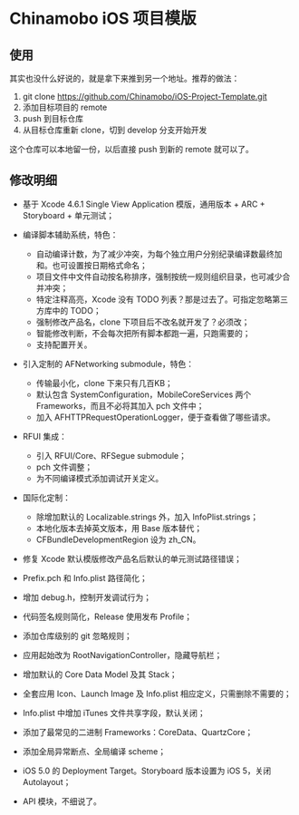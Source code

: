 Chinamobo iOS 项目模版
====

使用
----
其实也没什么好说的，就是拿下来推到另一个地址。推荐的做法：

1. git clone https://github.com/Chinamobo/iOS-Project-Template.git
2. 添加目标项目的 remote
3. push 到目标仓库
4. 从目标仓库重新 clone，切到 develop 分支开始开发

这个仓库可以本地留一份，以后直接 push 到新的 remote 就可以了。


修改明细
----
* 基于 Xcode 4.6.1 Single View Application 模版，通用版本 + ARC + Storyboard + 单元测试；

* 编译脚本辅助系统，特色：
  - 自动编译计数，为了减少冲突，为每个独立用户分别纪录编译数最终加和。也可设置按日期格式命名；
  - 项目文件中文件自动按名称排序，强制按统一规则组织目录，也可减少合并冲突；
  - 特定注释高亮，Xcode 没有 TODO 列表？那是过去了。可指定忽略第三方库中的 TODO；
  - 强制修改产品名，clone 下项目后不改名就开发了？必须改；
  - 智能修改判断，不会每次把所有脚本都跑一遍，只跑需要的；
  - 支持配置开关。
  
* 引入定制的 AFNetworking submodule，特色：
  - 传输最小化，clone 下来只有几百KB；
  - 默认包含 SystemConfiguration，MobileCoreServices 两个 Frameworks，而且不必将其加入 pch 文件中；
  - 加入 AFHTTPRequestOperationLogger，便于查看做了哪些请求。
  
* RFUI 集成：
  - 引入 RFUI/Core、RFSegue submodule；
  - pch 文件调整；
  - 为不同编译模式添加调试开关定义。
  
* 国际化定制：
  - 除增加默认的 Localizable.strings 外，加入 InfoPlist.strings；
  - 本地化版本去掉英文版本，用 Base 版本替代；
  - CFBundleDevelopmentRegion 设为 zh_CN。
  
* 修复 Xcode 默认模版修改产品名后默认的单元测试路径错误；
* Prefix.pch 和 Info.plist 路径简化；
* 增加 debug.h，控制开发调试行为；
* 代码签名规则简化，Release 使用发布 Profile；
* 添加仓库级别的 git 忽略规则；
* 应用起始改为 RootNavigationController，隐藏导航栏；
* 增加默认的 Core Data Model 及其 Stack；
* 全套应用 Icon、Launch Image 及 Info.plist 相应定义，只需删除不需要的；
* Info.plist 中增加 iTunes 文件共享字段，默认关闭；
* 添加了最常见的二进制 Frameworks：CoreData、QuartzCore；
* 添加全局异常断点、全局编译 scheme；
* iOS 5.0 的 Deployment Target。Storyboard 版本设置为 iOS 5，关闭 Autolayout；
* API 模块，不细说了。
  
